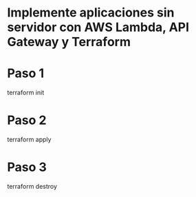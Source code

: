 # Implemente aplicaciones sin servidor con AWS Lambda, API Gateway y Terraform

# Paso 1
terraform init

# Paso 2
terraform apply

# Paso 3
terraform destroy